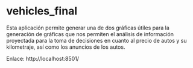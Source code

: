 # vehicles_final
Esta aplicación permite generar una de dos gráficas útiles para la generación de gráficas que nos permiten el análisis de información proyectada para la toma de decisiones en cuanto al precio de autos y su kilometraje, así como los anuncios de los autos. 

Enlace: http://localhost:8501/